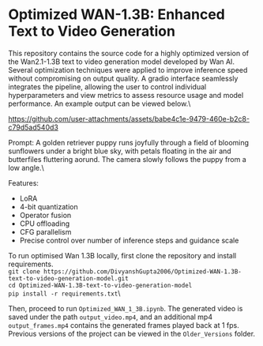 # Optimized WAN-1.3B: Enhanced Text to Video Generation

This repository contains the source code for a highly optimized version of the Wan2.1-1.3B text to video generation model developed by Wan AI. Several optimization techniques were applied to improve inference speed without compromising on output quality. A gradio interface seamlessly integrates the pipeline, allowing the user to control individual hyperparameters and view metrics to assess resource usage and model performance. An example output can be viewed below.\

https://github.com/user-attachments/assets/babe4c1e-9479-460e-b2c8-c79d5ad540d3

Prompt: A golden retriever puppy runs joyfully through a field of blooming sunflowers under a bright blue sky, with petals floating in the air and butterfiles fluttering aorund. The camera slowly follows the puppy from a low angle.\\

Features:
- LoRA
- 4-bit quantization
- Operator fusion
- CPU offloading
- CFG parallelism
- Precise control over number of inference steps and guidance scale


To run optimised Wan 1.3B locally, first clone the repository and install requirements.\
```git clone https://github.com/DivyanshGupta2006/Optimized-WAN-1.3B-text-to-video-generation-model.git```\
```cd Optimized-WAN-1.3B-text-to-video-generation-model```\
```pip install -r requirements.txt```\

Then, proceed to run ```Optimized_WAN_1_3B.ipynb```. The generated video is saved under the path ```output_video.mp4```, and an additional mp4 ```output_frames.mp4``` contains the generated frames played back at 1 fps.
Previous versions of the project can be viewed in the ```Older_Versions``` folder.
